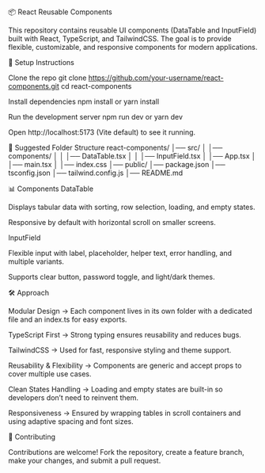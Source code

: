 📦 React Reusable Components

This repository contains reusable UI components (DataTable and InputField) built with React, TypeScript, and TailwindCSS.
The goal is to provide flexible, customizable, and responsive components for modern applications.

🚀 Setup Instructions

Clone the repo
git clone https://github.com/your-username/react-components.git
cd react-components

Install dependencies
npm install
or
yarn install

Run the development server
npm run dev
or
yarn dev

Open http://localhost:5173 (Vite default) to see it running.

📂 Suggested Folder Structure
react-components/
│── src/
│   │── components/
│   │   │── DataTable.tsx
│   │   │── InputField.tsx
│   │── App.tsx
│   │── main.tsx
│   │── index.css
│── public/
│── package.json
│── tsconfig.json
│── tailwind.config.js
│── README.md


📊 Components
DataTable

Displays tabular data with sorting, row selection, loading, and empty states.

Responsive by default with horizontal scroll on smaller screens.

InputField

Flexible input with label, placeholder, helper text, error handling, and multiple variants.

Supports clear button, password toggle, and light/dark themes.

🛠️ Approach

Modular Design → Each component lives in its own folder with a dedicated file and an index.ts for easy exports.

TypeScript First → Strong typing ensures reusability and reduces bugs.

TailwindCSS → Used for fast, responsive styling and theme support.

Reusability & Flexibility → Components are generic and accept props to cover multiple use cases.

Clean States Handling → Loading and empty states are built-in so developers don’t need to reinvent them.

Responsiveness → Ensured by wrapping tables in scroll containers and using adaptive spacing and font sizes.

🤝 Contributing

Contributions are welcome! Fork the repository, create a feature branch, make your changes, and submit a pull request.
